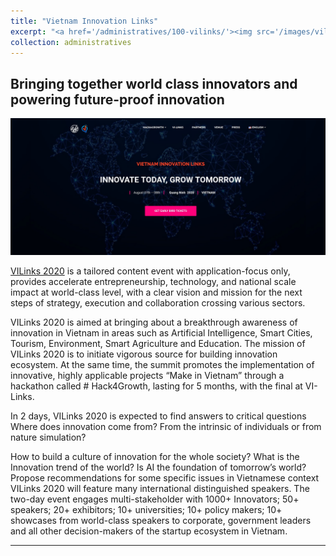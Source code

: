 ```yaml
---
title: "Vietnam Innovation Links"
excerpt: "<a href='/administratives/100-vilinks/'><img src='/images/vilinks.jpg'></a>VI-Links 2020 is a tailored content event with application-focus only, provides accelerate entrepreneurship, technology, and national scale impact at world-class level, with a clear vision and mission for the next steps of strategy, execution and collaboration crossing various sectors."
collection: administratives
---
```



## Bringing together world class innovators and powering future-proof innovation

<a href='https://www.vietnaminnovationlinks.org'><img src='/images/vilinks.jpg'></a>

[VILinks 2020](https://www.vietnaminnovationlinks.org/) is a tailored content event with application-focus only, provides accelerate entrepreneurship, technology, and national scale impact at world-class level, with a clear vision and mission for the next steps of strategy, execution and collaboration crossing various sectors.

VILinks 2020 is aimed at bringing about a breakthrough awareness of innovation in Vietnam in areas such as Artificial Intelligence, Smart Cities, Tourism, Environment, Smart Agriculture and Education. The mission of VILinks 2020 is to initiate vigorous source for building innovation ecosystem. At the same time, the summit promotes the implementation of innovative, highly applicable projects “Make in Vietnam” through a hackathon called # Hack4Growth, lasting for 5 months, with the final at VI-Links.

In 2 days, VILinks 2020 is expected to find answers to critical questions
Where does innovation come from? From the intrinsic of individuals or from nature simulation?

How to build a culture of innovation for the whole society?
What is the Innovation trend of the world? Is AI the foundation of tomorrow’s world?
Propose recommendations for some specific issues in Vietnamese context
VILinks 2020 will feature many international distinguished speakers. The two-day event engages multi-stakeholder with 1000+ Innovators; 50+ speakers; 20+ exhibitors; 10+ universities; 10+ policy makers; 10+ showcases from world-class speakers to corporate, government leaders and all other decision-makers of the startup ecosystem in Vietnam. 

---
